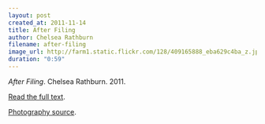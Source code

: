 ```yaml
---
layout: post
created_at: 2011-11-14
title: After Filing
author: Chelsea Rathburn
filename: after-filing
image_url: http://farm1.static.flickr.com/128/409165888_eba629c4ba_z.jpg
duration: "0:59"
---
```


_After Filing_.  Chelsea Rathburn.  2011.

[Read the full text](http://www.newcriterion.com/articles.cfm/After-filing-7197).

[Photography source](http://www.flickr.com/photos/t_buchtele/409165888/).

